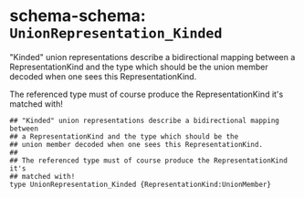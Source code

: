 # schema-schema: `UnionRepresentation_Kinded`

"Kinded" union representations describe a bidirectional mapping between
a RepresentationKind and the type which should be the
union member decoded when one sees this RepresentationKind.

The referenced type must of course produce the RepresentationKind it's
matched with!

```ipldsch
## "Kinded" union representations describe a bidirectional mapping between
## a RepresentationKind and the type which should be the
## union member decoded when one sees this RepresentationKind.
##
## The referenced type must of course produce the RepresentationKind it's
## matched with!
type UnionRepresentation_Kinded {RepresentationKind:UnionMember}
```
